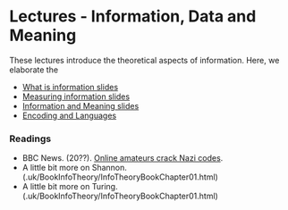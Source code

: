 Lectures - Information, Data and Meaning
========================================

These lectures introduce the theoretical aspects of information. Here, we elaborate the

- <a target="_blank" href="information.html" file="html"> What is information slides</a>
- <a target="_blank" href="theory.html" file="html"> Measuring information slides</a>
- <a target="_blank" href="semantics.html" file="html"> Information and Meaning slides</a>
- <a target="_blank" href="lang.html" file="html"> Encoding and Languages</a>

### Readings
- BBC News. (20??). [Online amateurs crack Nazi codes](http://news.bbc.co.uk/2/hi/technology/4763854.stm).
- A little bit more on Shannon. (.uk/BookInfoTheory/InfoTheoryBookChapter01.html)
- A little bit more on Turing. (.uk/BookInfoTheory/InfoTheoryBookChapter01.html)

